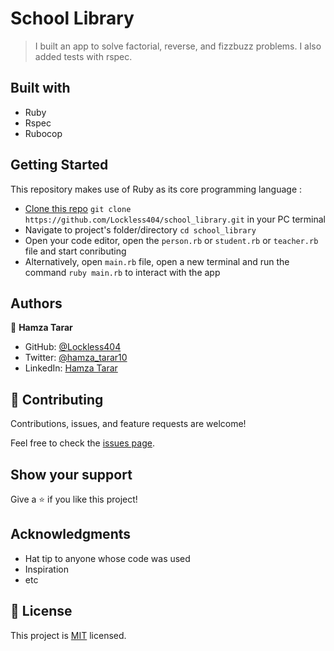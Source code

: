 # School Library

>I built an app to solve factorial, reverse, and fizzbuzz problems. I also added tests with rspec.

## Built with
  - Ruby
  - Rspec
  - Rubocop

  ## Getting Started

This repository makes use of Ruby as its core programming language :

- [Clone this repo](https://github.com/Lockless404/school_library)
 `git clone https://github.com/Lockless404/school_library.git` in your PC terminal
- Navigate to project's folder/directory
  `cd school_library`
- Open your code editor, open the `person.rb` or `student.rb` or `teacher.rb` file and start conributing
- Alternatively, open `main.rb` file, open a new terminal and run the command `ruby main.rb` to interact with the app

## Authors

👤 **Hamza Tarar**

- GitHub: [@Lockless404](https://github.com/Lockless404)
- Twitter: [@hamza_tarar10](https://twitter.com/hamza_tarar10)
- LinkedIn: [Hamza Tarar](https://www.linkedin.com/in/hamzaalitarar/)

## 🤝 Contributing

Contributions, issues, and feature requests are welcome!

Feel free to check the [issues page](../../issues/).

## Show your support

Give a ⭐️ if you like this project!

## Acknowledgments

- Hat tip to anyone whose code was used
- Inspiration
- etc

## 📝 License

This project is [MIT](./MIT.md) licensed.
